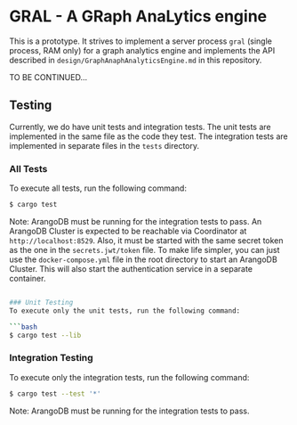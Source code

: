 # GRAL - A GRaph AnaLytics engine

This is a prototype. It strives to implement a server process `gral`
(single process, RAM only) for a graph analytics engine and implements
the API described in `design/GraphAnaphAnalyticsEngine.md` in this
repository.

TO BE CONTINUED...

## Testing

Currently, we do have unit tests and integration tests. The unit tests
are implemented in the same file as the code they test. The integration
tests are implemented in separate files in the `tests` directory.

### All Tests
To execute all tests, run the following command:

```bash
$ cargo test
```
Note: ArangoDB must be running for the integration tests to pass.
An ArangoDB Cluster is expected to be reachable via Coordinator at `http://localhost:8529`.
Also, it must be started with the same secret token as the one in the `secrets.jwt/token` file.
To make life simpler, you can just use the `docker-compose.yml` file in the root directory to start an ArangoDB Cluster.
This will also start the authentication service in a separate container.

```bash

### Unit Testing
To execute only the unit tests, run the following command:

```bash
$ cargo test --lib
```

### Integration Testing
To execute only the integration tests, run the following command:

```bash
$ cargo test --test '*'
```
Note: ArangoDB must be running for the integration tests to pass.
